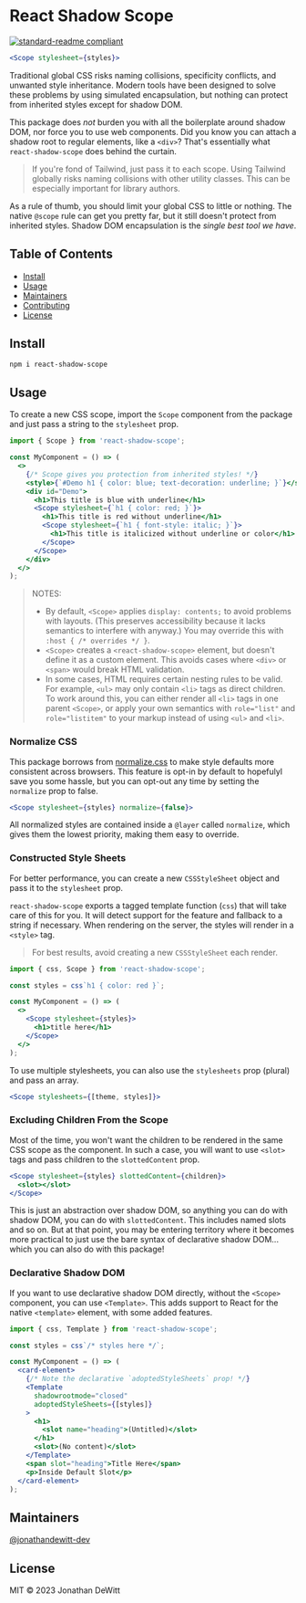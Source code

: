 
# React Shadow Scope

[![standard-readme compliant](https://img.shields.io/badge/standard--readme-OK-green.svg?style=flat-square)](https://github.com/RichardLitt/standard-readme)

```jsx
<Scope stylesheet={styles}>
```

Traditional global CSS risks naming collisions, specificity conflicts, and unwanted style inheritance. Modern tools have been designed to solve these problems by using simulated encapsulation, but nothing can protect from inherited styles except for shadow DOM.

This package does *not* burden you with all the boilerplate around shadow DOM, nor force you to use web components. Did you know you can attach a shadow root to regular elements, like a `<div>`? That's essentially what `react-shadow-scope` does behind the curtain.

> If you're fond of Tailwind, just pass it to each scope. Using Tailwind globally risks naming collisions with other utility classes. This can be especially important for library authors.

As a rule of thumb, you should limit your global CSS to little or nothing. The native `@scope` rule can get you pretty far, but it still doesn't protect from inherited styles. Shadow DOM encapsulation is the *single best tool we have*.

## Table of Contents

- [Install](#install)
- [Usage](#usage)
- [Maintainers](#maintainers)
- [Contributing](#contributing)
- [License](#license)

## Install

```
npm i react-shadow-scope
```

## Usage

To create a new CSS scope, import the `Scope` component from the package and just pass a string to the `stylesheet` prop.

```jsx
import { Scope } from 'react-shadow-scope';

const MyComponent = () => (
  <>
    {/* Scope gives you protection from inherited styles! */}
    <style>{`#Demo h1 { color: blue; text-decoration: underline; }`}</style>
    <div id="Demo">
      <h1>This title is blue with underline</h1>
      <Scope stylesheet={`h1 { color: red; }`}>
        <h1>This title is red without underline</h1>
        <Scope stylesheet={`h1 { font-style: italic; }`}>
          <h1>This title is italicized without underline or color</h1>
        </Scope>
      </Scope>
    </div>
  </>
);
```

> NOTES:
> - By default, `<Scope>` applies `display: contents;` to avoid problems with layouts. (This preserves accessibility because it lacks semantics to interfere with anyway.) You may override this with `:host { /* overrides */ }`.
> - `<Scope>` creates a `<react-shadow-scope>` element, but doesn't define it as a custom element. This avoids cases where `<div>` or `<span>` would break HTML validation.
> - In some cases, HTML requires certain nesting rules to be valid. For example, `<ul>` may only contain `<li>` tags as direct children. To work around this, you can either render all `<li>` tags in one parent `<Scope>`, or apply your own semantics with `role="list"` and `role="listitem"` to your markup instead of using `<ul>` and `<li>`.

### Normalize CSS

This package borrows from [normalize.css](https://necolas.github.io/normalize.css/8.0.1/normalize.css) to make style defaults more consistent across browsers. This feature is opt-in by default to hopefulyl save you some hassle, but you can opt-out any time by setting the `normalize` prop to false.

```jsx
<Scope stylesheet={styles} normalize={false}>
```

All normalized styles are contained inside a `@layer` called `normalize`, which gives them the lowest priority, making them easy to override.

### Constructed Style Sheets

For better performance, you can create a new `CSSStyleSheet` object and pass it to the `stylesheet` prop.

`react-shadow-scope` exports a tagged template function (`css`) that will take care of this for you. It will detect support for the feature and fallback to a string if necessary. When rendering on the server, the styles will render in a `<style>` tag.

> For best results, avoid creating a new `CSSStyleSheet` each render.

```jsx
import { css, Scope } from 'react-shadow-scope';

const styles = css`h1 { color: red }`;

const MyComponent = () => (
  <>
    <Scope stylesheet={styles}>
      <h1>title here</h1>
    </Scope>
  </>
);
```

To use multiple stylesheets, you can also use the `stylesheets` prop (plural) and pass an array.

```jsx
<Scope stylesheets={[theme, styles]}>
```

### Excluding Children From the Scope

Most of the time, you won't want the children to be rendered in the same CSS scope as the component. In such a case, you will want to use `<slot>` tags and pass children to the `slottedContent` prop.

```jsx
<Scope stylesheet={styles} slottedContent={children}>
  <slot></slot>
</Scope>
```

This is just an abstraction over shadow DOM, so anything you can do with shadow DOM, you can do with `slottedContent`. This includes named slots and so on. But at that point, you may be entering territory where it becomes more practical to just use the bare syntax of declarative shadow DOM... which you can also do with this package!

### Declarative Shadow DOM

If you want to use declarative shadow DOM directly, without the `<Scope>` component, you can use `<Template>`. This adds support to React for the native `<template>` element, with some added features.

```jsx
import { css, Template } from 'react-shadow-scope';

const styles = css`/* styles here */`;

const MyComponent = () => (
  <card-element>
    {/* Note the declarative `adoptedStyleSheets` prop! */}
    <Template
      shadowrootmode="closed"
      adoptedStyleSheets={[styles]}
    >
      <h1>
        <slot name="heading">(Untitled)</slot>
      </h1>
      <slot>(No content)</slot>
    </Template>
    <span slot="heading">Title Here</span>
    <p>Inside Default Slot</p>
  </card-element>
);
```

## Maintainers

[@jonathandewitt-dev](https://github.com/jonathandewitt-dev)

## License

MIT © 2023 Jonathan DeWitt
